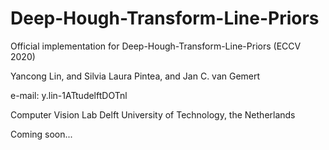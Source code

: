 # Deep-Hough-Transform-Line-Priors
Official implementation for Deep-Hough-Transform-Line-Priors (ECCV 2020)

Yancong Lin, and Silvia Laura Pintea, and Jan C. van Gemert

e-mail: y.lin-1ATtudelftDOTnl

Computer Vision Lab
Delft University of Technology, the Netherlands

Coming soon...
